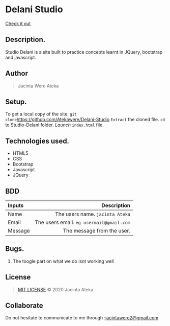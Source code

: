 # Delani Studio
[Check it out]( https://atekawere.github.io/Delani-Studio/)
## Description.
Studio Delani is a site built to practice concepts learnt in JQuery, bootstrap and javascript.
## Author
>Jacinta Were Ateka
## Setup.
To get a local copy of the site:
`git clone`https://github.com/Atekawere/Delani-Studio
`Extract` the cloned file.
`cd` to Studio-Delani folder.
*Launch* `index.html` file.
## Technologies used.
* HTML5
* CSS
* Bootstrap
* Javascript
* JQuery
## BDD
| Inputs |  Description |
| :---         |          ---: |
| Name   | The users name. `jacinta Ateka`|
| Email     | The users email. ``eg usermail@gmail.com``   |
| Message    | The message from the user.   |
## Bugs.
1. The toogle part on what we do isnt working well
## License
>[MIT LICENSE]() &copy; 2020 Jacinta Ateka
## Collaborate
 Do not hesitate to communicate to me through :jacintawere2@gmail.com